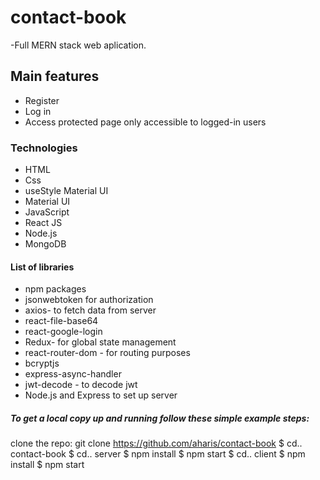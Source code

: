 # contact-book

-Full MERN stack web aplication.

## Main features

- Register
- Log in
- Access protected page only accessible to logged-in users

### Technologies

- HTML
- Css
- useStyle Material UI
- Material UI
- JavaScript
- React JS
- Node.js
- MongoDB

#### List of libraries

- npm packages
- jsonwebtoken for authorization
- axios- to fetch data from server
- react-file-base64
- react-google-login
- Redux- for global state management
- react-router-dom - for routing purposes
- bcryptjs
- express-async-handler
- jwt-decode - to decode jwt
- Node.js and Express to set up server

##### To get a local copy up and running follow these simple example steps:

clone the repo:
 git clone https://github.com/aharis/contact-book
 $ cd.. contact-book
 $ cd.. server
 $ npm install
 $ npm start
 $ cd.. client
 $ npm install
 $ npm start